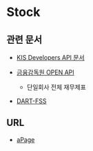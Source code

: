 # Stock

## 관련 문서

-   [KIS Developers API 문서](https://apiportal.koreainvestment.com/apiservice/oauth2#L_5c87ba63-740a-4166-93ac-803510bb9c02)

-   [금융감독원 OPEN API](https://opendart.fss.or.kr/intro/main.do)

    -   단일회사 전체 재무제표

-   [DART-FSS](https://dart-fss.readthedocs.io/en/latest/index.html)

## URL

-   [aPage](http://localhost:3000/html/aPage.html)
